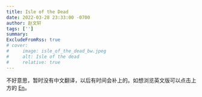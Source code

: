```yaml
---
title: Isle of the Dead
date: 2022-03-28 23:33:00 -0700
author: 赵文轩
tags: ['']
summary: 
ExcludeFromRss: true
# cover:
#     image: isle_of_the_dead_bw.jpeg
#     alt: Isle of the dead 
#     relative: true
---
```

不好意思，暂时没有中文翻译，以后有时间会补上的。如想浏览英文版可以点击上方的 <ins>En</ins>。
